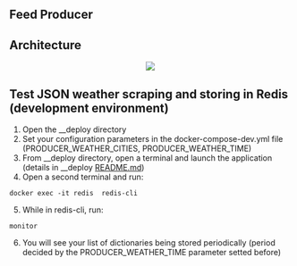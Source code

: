 ## Feed Producer

## Architecture
<p align="center">
  <img src="https://spee.ch/d/SmartFeed---FeedProducer">
</p>

## Test JSON weather scraping and storing in Redis (development environment)
1. Open the __deploy directory
2. Set your configuration parameters in the docker-compose-dev.yml file (PRODUCER_WEATHER_CITIES, PRODUCER_WEATHER_TIME)
3. From __deploy directory, open a terminal and launch the application (details in __deploy [README.md](https://github.com/AlessandroSpallina/SmartFeed/blob/master/__deploy/README.md))
4. Open a second terminal and run:
```
docker exec -it redis  redis-cli
```
5. While in redis-cli, run:
```
monitor
```
6. You will see your list of dictionaries being stored periodically (period decided by the PRODUCER_WEATHER_TIME parameter setted before)

